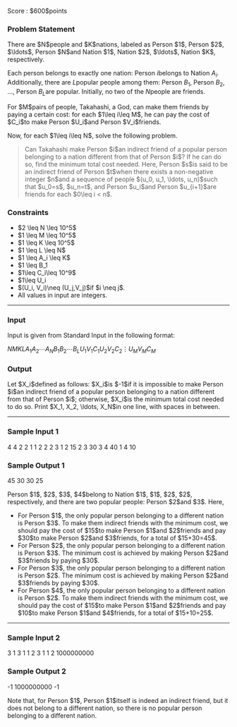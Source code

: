 
<div>

<span>

<span>

<p>
Score : $600$points
</p>

<div>

<section>

### **Problem Statement**

<p>
There are $N$people and $K$nations, labeled as Person $1$, Person $2$, $\ldots$, Person $N$and Nation $1$, Nation $2$, $\ldots$, Nation $K$, respectively.

Each person belongs to exactly one nation: Person $i$belongs to Nation $A_i$.
Additionally, there are $L$popular people among them: Person $B_1$, Person $B_2$, $\ldots$, Person $B_L$are popular.
Initially, no two of the $N$people are friends.
</p>

<p>
For $M$pairs of people, Takahashi, a God, can make them friends by paying a certain cost: for each $1\leq i\leq M$, he can pay the cost of $C_i$to make Person $U_i$and Person $V_i$friends.
</p>

<p>
Now, for each $1\leq i\leq N$, solve the following problem.
</p>

<blockquote>

<p>
Can Takahashi make Person $i$an indirect friend of a popular person belonging to a nation different from that of Person $i$?
If he can do so, find the minimum total cost needed.
Here, Person $s$is said to be an indirect friend of Person $t$when there exists a non-negative integer $n$and a sequence of people $(u_0, u_1, \ldots, u_n)$such that $u_0=s$, $u_n=t$, and Person $u_i$and Person $u_{i+1}$are friends for each $0\leq i < n$.
</p>

</blockquote>

</section>

</div>

<div>

<section>

### **Constraints**

<ul>

<li>
$2 \leq N \leq 10^5$
</li>

<li>
$1 \leq M \leq 10^5$
</li>

<li>
$1 \leq K \leq 10^5$
</li>

<li>
$1 \leq L \leq N$
</li>

<li>
$1 \leq A_i \leq K$
</li>

<li>
$1 \leq B_1<B_2<\cdots<B_L\leq N$
</li>

<li>
$1\leq C_i\leq 10^9$
</li>

<li>
$1\leq U_i<V_i\leq N$
</li>

<li>
$(U_i, V_i)\neq (U_j,V_j)$if $i \neq j$.
</li>

<li>
All values in input are integers.
</li>

</ul>

</section>

</div>

---

<div>

<div>

<section>

### **Input**

<p>
Input is given from Standard Input in the following format:
</p>

<div>

$N$$M$$K$$L$$A_1$$A_2$$\cdots$$A_N$$B_1$$B_2$$\cdots$$B_L$$U_1$$V_1$$C_1$$U_2$$V_2$$C_2$$\vdots$$U_M$$V_M$$C_M$
</div>

</section>

</div>

<div>

<section>

### **Output**

<p>
Let $X_i$defined as follows: $X_i$is $-1$if it is impossible to make Person $i$an indirect friend of a popular person belonging to a nation different from that of Person $i$; otherwise, $X_i$is the minimum total cost needed to do so.
Print $X_1, X_2, \ldots, X_N$in one line, with spaces in between.
</p>

</section>

</div>

</div>

---

<div>

<section>

### **Sample Input 1**

<div>

4 4 2 2
1 1 2 2
2 3
1 2 15
2 3 30
3 4 40
1 4 10

</div>

</section>

</div>

<div>

<section>

### **Sample Output 1**

<div>

45 30 30 25

</div>

<p>
Person $1$, $2$, $3$, $4$belong to Nation $1$, $1$, $2$, $2$, respectively, and there are two popular people: Person $2$and $3$. Here,
</p>

<ul>

<li>
For Person $1$, the only popular person belonging to a different nation is Person $3$. To make them indirect friends with the minimum cost, we should pay the cost of $15$to make Person $1$and $2$friends and pay $30$to make Person $2$and $3$friends, for a total of $15+30=45$.
</li>

<li>
For Person $2$, the only popular person belonging to a different nation is Person $3$. The minimum cost is achieved by making Person $2$and $3$friends by paying $30$.
</li>

<li>
For Person $3$, the only popular person belonging to a different nation is Person $2$. The minimum cost is achieved by making Person $2$and $3$friends by paying $30$.
</li>

<li>
For Person $4$, the only popular person belonging to a different nation is Person $2$. To make them indirect friends with the minimum cost, we should pay the cost of $15$to make Person $1$and $2$friends and pay $10$to make Person $1$and $4$friends, for a total of $15+10=25$.
</li>

</ul>

</section>

</div>

---

<div>

<section>

### **Sample Input 2**

<div>

3 1 3 1
1 2 3
1
1 2 1000000000

</div>

</section>

</div>

<div>

<section>

### **Sample Output 2**

<div>

-1 1000000000 -1

</div>

<p>
Note that, for Person $1$, Person $1$itself is indeed an indirect friend, but it does not belong to a different nation, so there is no popular person belonging to a different nation.
</p>

</section>

</div>

</span>

</span>

</div>
